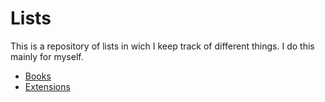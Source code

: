 # Lists

This is a repository of lists in wich I keep track of different things. I do this mainly for myself.

- [Books](./BOOKS.md)
- [Extensions](./EXTENSIONS.md)
